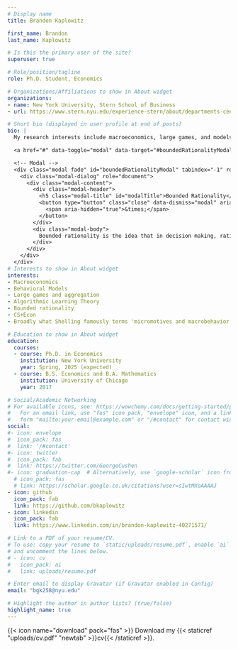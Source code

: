 ```yaml
---
# Display name
title: Brandon Kaplowitz

first_name: Brandon
last_name: Kaplowitz

# Is this the primary user of the site?
superuser: true

# Role/position/tagline
role: Ph.D. Student, Economics

# Organizations/Affiliations to show in About widget
organizations:
- name: New York University, Stern School of Business
- url: https://www.stern.nyu.edu/experience-stern/about/departments-centers-initiatives/academic-departments/economics

# Short bio (displayed in user profile at end of posts)
bio: |
  My research interests include macroeconomics, large games, and models of household behavior with 'bounded rationality' (using Simon's original [sense](#boundedRationalityModal).) 

  <a href="#" data-toggle="modal" data-target="#boundedRationalityModal">bounded rationality</a>

  <!-- Modal -->
  <div class="modal fade" id="boundedRationalityModal" tabindex="-1" role="dialog" aria-labelledby="modalTitle" aria-hidden="true">
    <div class="modal-dialog" role="document">
      <div class="modal-content">
        <div class="modal-header">
          <h5 class="modal-title" id="modalTitle">Bounded Rationality</h5>
          <button type="button" class="close" data-dismiss="modal" aria-label="Close">
            <span aria-hidden="true">&times;</span>
          </button>
        </div>
        <div class="modal-body">
          Bounded rationality is the idea that in decision making, rationality of individuals is limited by the information they have, the cognitive limitations of their minds, and the finite amount of time they have to make decisions. Originally proposed by Herbert A. Simon.
        </div>
      </div>
    </div>
  </div>
# Interests to show in About widget
interests:
- Macroeconomics
- Behavioral Models
- Large games and aggregation
- Algorithmic Learning Theory
- Bounded rationality
- CS+Econ
- Broadly what Shelling famously terms 'micromotives and macrobehavior.'

# Education to show in About widget
education:
  courses:
  - course: Ph.D. in Economics
    institution: New York University
    year: Spring, 2025 (expected)
  - course: B.S. Economics and B.A. Mathematics
    institution: University of Chicago
    year: 2017

# Social/Academic Networking
# For available icons, see: https://wowchemy.com/docs/getting-started/page-builder/#icons
#   For an email link, use "fas" icon pack, "envelope" icon, and a link in the
#   form "mailto:your-email@example.com" or "/#contact" for contact widget.
social:
#- icon: envelope
#  icon_pack: fas
#  link: '/#contact'
#- icon: twitter
#  icon_pack: fab
#  link: https://twitter.com/GeorgeCushen
#- icon: graduation-cap  # Alternatively, use `google-scholar` icon from `ai` icon pack
  # icon_pack: fas
  # link: https://scholar.google.co.uk/citations?user=sIwtMXoAAAAJ
- icon: github
  icon_pack: fab
  link: https://github.com/bkaplowitz
- icon: linkedin
  icon_pack: fab
  link: https://www.linkedin.com/in/brandon-kaplowitz-40271571/

# Link to a PDF of your resume/CV.
# To use: copy your resume to `static/uploads/resume.pdf`, enable `ai` icons in `params.toml`, 
# and uncomment the lines below.
# - icon: cv
#   icon_pack: ai
#   link: uploads/resume.pdf

# Enter email to display Gravatar (if Gravatar enabled in Config)
email: "bgk258@nyu.edu"

# Highlight the author in author lists? (true/false)
highlight_name: true
---
```




{{< icon name="download" pack="fas" >}} Download my {{< staticref "uploads/cv.pdf" "newtab" >}}cv{{< /staticref >}}.
